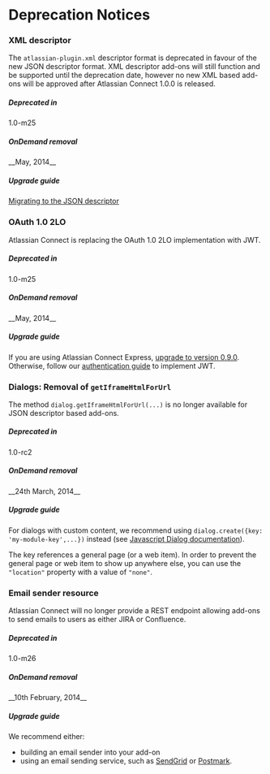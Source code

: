 # Deprecation Notices

### XML descriptor

The `atlassian-plugin.xml` descriptor format is deprecated in favour of the new JSON descriptor format. XML descriptor
add-ons will still function and be supported until the deprecation date, however no new XML based add-ons will be
approved after Atlassian Connect 1.0.0 is released.

<div class="ac-deprecations">
<div class="aui-group">
    <div class="aui-item ac-property-key">
        <h5>Deprecated in</h5>
    </div>
    <div class="aui-item">
        <span class="aui-lozenge">1.0-m25</span>
    </div>
</div>
<div class="aui-group">
    <div class="aui-item ac-property-key">
        <h5>OnDemand removal</h5>
    </div>
    <div class="aui-item">
        __May, 2014__
    </div>
</div>
<div class="aui-group">
    <div class="aui-item ac-property-key">
        <h5>Upgrade guide</h5>
    </div>
    <div class="aui-item">
        <a href="../guides/migrating-from-xml-to-json-descriptor.html">Migrating to the JSON descriptor</a>
    </div>
</div>
</div>

### OAuth 1.0 2LO

Atlassian Connect is replacing the OAuth 1.0 2LO implementation with JWT.

<div class="ac-deprecations">
<div class="aui-group">
    <div class="aui-item ac-property-key">
        <h5>Deprecated in</h5>
    </div>
    <div class="aui-item">
        <span class="aui-lozenge">1.0-m25</span>
    </div>
</div>
<div class="aui-group">
    <div class="aui-item ac-property-key">
        <h5>OnDemand removal</h5>
    </div>
    <div class="aui-item">
        __May, 2014__
    </div>
</div>
<div class="aui-group">
    <div class="aui-item ac-property-key">
        <h5>Upgrade guide</h5>
    </div>
    <div class="aui-item">
        If you are using Atlassian Connect Express, <a href="../guides/upgrade-ace.html">upgrade to version 0.9.0</a>.<br>
        Otherwise, follow our <a href="./authentication.html">authentication guide</a> to implement JWT.
    </div>
</div>
</div>


### Dialogs: Removal of `getIframeHtmlForUrl`

The method `dialog.getIframeHtmlForUrl(...)` is no longer available for JSON descriptor based add-ons.

<div class="ac-deprecations">
<div class="aui-group">
    <div class="aui-item ac-property-key">
        <h5>Deprecated in</h5>
    </div>
    <div class="aui-item">
        <span class="aui-lozenge">1.0-rc2</span>
    </div>
</div>
<div class="aui-group">
    <div class="aui-item ac-property-key">
        <h5>OnDemand removal</h5>
    </div>
    <div class="aui-item">
        __24th March, 2014__
    </div>
</div>
<div class="aui-group">
    <div class="aui-item ac-property-key">
        <h5>Upgrade guide</h5>
    </div>
    <div class="aui-item">
        <p>For dialogs with custom content, we recommend using <code>dialog.create({key: 'my-module-key',...})</code>
        instead (see <a href="../javascript/module-Dialog.html">Javascript Dialog documentation</a>).</p>
        <p>The key references a general page (or a web item).
        In order to prevent the general page or web item to show up anywhere else, you can use the <code>"location"</code>
        property with a value of <code>"none"</code>.</p>
    </div>
</div>
</div>


### Email sender resource

Atlassian Connect will no longer provide a REST endpoint allowing add-ons to send emails to users as either JIRA or Confluence.

<div class="ac-deprecations">
<div class="aui-group">
    <div class="aui-item ac-property-key">
        <h5>Deprecated in</h5>
    </div>
    <div class="aui-item">
        <span class="aui-lozenge">1.0-m26</span>
    </div>
</div>
<div class="aui-group">
    <div class="aui-item ac-property-key">
        <h5>OnDemand removal</h5>
    </div>
    <div class="aui-item">
        __10th February, 2014__
    </div>
</div>
<div class="aui-group">
    <div class="aui-item ac-property-key">
        <h5>Upgrade guide</h5>
    </div>
    <div class="aui-item">
        We recommend either:
        <ul>
            <li>building an email sender into your add-on</li>
            <li>using an email sending service, such as <a href="https://devcenter.heroku.com/articles/sendgrid" target="_blank">SendGrid</a>
                or <a href="https://addons.heroku.com/postmark" target="_blank">Postmark</a>.</li>
        </ul>
    </div>
</div>
</div>
